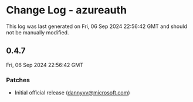 # Change Log - azureauth

This log was last generated on Fri, 06 Sep 2024 22:56:42 GMT and should not be manually modified.

<!-- Start content -->

## 0.4.7

Fri, 06 Sep 2024 22:56:42 GMT

### Patches

- Initial official release (dannyvv@microsoft.com)
